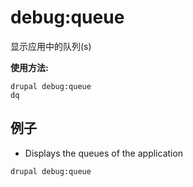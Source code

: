 # debug:queue
显示应用中的队列(s)

**使用方法:**
```
drupal debug:queue
dq
```

## 例子
* Displays the queues of the application
```
drupal debug:queue
```
